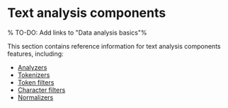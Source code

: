 # Text analysis components

% TO-DO: Add links to "Data analysis basics"%

This section contains reference information for text analysis components features, including:

* [Analyzers](/reference/data-analysis/text-analysis/analyzer-reference.md)
* [Tokenizers](/reference/data-analysis/text-analysis/tokenizer-reference.md)
* [Token filters](/reference/data-analysis/text-analysis/token-filter-reference.md)
* [Character filters](/reference/data-analysis/text-analysis/character-filter-reference.md)
* [Normalizers](/reference/data-analysis/text-analysis/normalizers.md)
